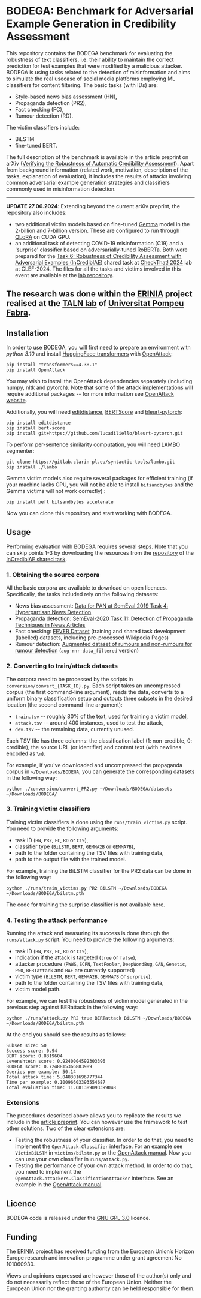 # BODEGA: Benchmark for Adversarial Example Generation in Credibility Assessment

This repository contains the BODEGA benchmark for evaluating the robustness of text classifiers, i.e. their ability to
maintain the correct prediction for test examples that were modified by a malicious attacker. BODEGA is using tasks
related to the detection of misinformation and aims to simulate the real usecase of social media platforms
employing ML classifiers for content filtering. The basic tasks (with IDs) are:

- Style-based news bias assessment (HN),
- Propaganda detection (PR2),
- Fact checking (FC),
- Rumour detection (RD).

The victim classifiers include:

- BiLSTM
- fine-tuned BERT.

The full description of the benchmark is available in the article preprint on
arXiv ([Verifying the Robustness of Automatic Credibility Assessment](https://arxiv.org/abs/2303.08032)). Apart from
background information
(related work, motivation, description of the tasks, explanation of evaluation), it includes the results of attacks
involving common adversarial example generation strategies and classifiers commonly used in misinformation detection.

---
**UPDATE 27.06.2024**: Extending beyond the current arXiv preprint, the repository also includes:

- two additional victim models based on fine-tuned [Gemma](https://huggingface.co/docs/transformers/model_doc/gemma)
  model in the 2-billion and 7-billion version. These are configured to run
  through [QLoRA](https://proceedings.neurips.cc/paper_files/paper/2023/file/1feb87871436031bdc0f2beaa62a049b-Paper-Conference.pdf)
  on CUDA GPU.
- an additional task of detecting COVID-19 misinformation (C19) and a 'surprise' classifier based on adversarially-tuned
  RoBERTa. Both were prepared for the
  [Task 6: Robustness of Credibility Assessment with Adversarial Examples (InCrediblAE)](https://checkthat.gitlab.io/clef2024/task6/)
  shared task at
  [CheckThat! 2024](https://checkthat.gitlab.io/clef2024/) lab at CLEF-2024. The files for all the tasks and victims
  involved in
  this event are available at
  the [lab repository](https://gitlab.com/checkthat_lab/clef2024-checkthat-lab/-/tree/main/task6?ref_type=heads).

The research was done within the [ERINIA](https://www.upf.edu/web/erinia) project realised at the
[TALN lab](https://www.upf.edu/web/taln/) of [Universitat Pompeu Fabra](https://www.upf.edu).
---

## Installation

In order to use BODEGA, you will first need to prepare an environment with *python 3.10* and
install [HuggingFace transformers](https://huggingface.co/docs/transformers/index)
with [OpenAttack](https://openattack.readthedocs.io/):

```commandline
pip install "transformers==4.38.1"
pip install OpenAttack
```

You may wish to install the OpenAttack dependencies separately (including numpy, nltk and
pytorch). Note that some of the attack implementations will require additional packages -- for more information see
[OpenAttack website](https://openattack.readthedocs.io/en/latest/quickstart/installation.html).

Additionally, you will need [editdistance](https://github.com/roy-ht/editdistance),
[BERTScore](https://github.com/Tiiiger/bert_score) and [bleurt-pytorch](https://github.com/lucadiliello/bleurt-pytorch):

```commandline
pip install editdistance
pip install bert-score
pip install git+https://github.com/lucadiliello/bleurt-pytorch.git
```

To perform per-sentence similarity computation, you will
need [LAMBO](https://gitlab.clarin-pl.eu/syntactic-tools/lambo) segmenter:

```commandline
git clone https://gitlab.clarin-pl.eu/syntactic-tools/lambo.git
pip install ./lambo
```

Gemma victim models also require several packages for efficient training (if your machine lacks GPU, you will not be
able to install `bitsandbytes` and the Gemma victims will not work correctly) :

```commandline
pip install peft bitsandbytes accelerate
```

Now you can clone this repository and start working with BODEGA.

## Usage

Performing evaluation with BODEGA requires several steps. Note that you can skip points 1-3 by downloading the resources
from the [repository](https://gitlab.com/checkthat_lab/clef2024-checkthat-lab/-/tree/main/task6?ref_type=heads) of
the [InCrediblAE shared task](https://checkthat.gitlab.io/clef2024/task6/).

### 1. Obtaining the source corpora

All the basic corpora are available to download on open licences. Specifically, the tasks included rely on the
following datasets:

- News bias
  assessment: [Data for PAN at SemEval 2019 Task 4: Hyperpartisan News Detection](https://zenodo.org/record/5776081)
- Propaganda
  detection: [SemEval-2020 Task 11: Detection of Propaganda Techniques in News Articles](https://zenodo.org/record/3952415)
- Fact checking: [FEVER Dataset](https://fever.ai/dataset/fever.html) (training and shared task development (labelled)
  datasets, including pre-processed Wikipedia Pages)
- Rumour
  detection: [Augmented dataset of rumours and non-rumours for rumour detection](https://zenodo.org/record/3269768) (`aug-rnr-data_filtered`
  version)

### 2. Converting to train/attack datasets

The corpora need to be processed by the scripts in `conversion/convert_{TASK_ID}.py`. Each script takes an
uncompressed corpus (the first command-line argument), reads the data, converts to a uniform binary classification setup
and outputs three subsets in the desired location (the second command-line argument):

- `train.tsv` -- roughly 80% of the text, used for training a victim model,
- `attack.tsv` -- around 400 instances, used to test the attack,
- `dev.tsv` -- the remaining data, currently unused.

Each TSV file has three columns: the classification label (1: non-credible, 0: credible), the source URL (or identifier)
and content text (with newlines encoded as `\n`).

For example, if you've downloaded and uncompressed the propaganda corpus in `~/Downloads/BODEGA`, you can generate the
corresponding datasets in
the following way:

```commandline
python ./conversion/convert_PR2.py ~/Downloads/BODEGA/datasets ~/Downloads/BODEGA/
```

### 3. Training victim classifiers

Training victim classifiers is done using the `runs/train_victims.py` script. You need to provide the following
arguments:

- task ID (`HN`, `PR2`, `FC`, `RD` or `C19`),
- classifier type (`BiLSTM`, `BERT`, `GEMMA2B` or `GEMMA7B`),
- path to the folder containing the TSV files with training data,
- path to the output file with the trained model.

For example, training the BiLSTM classifier for the PR2 data can be done in the following way:

```commandline
python ./runs/train_victims.py PR2 BiLSTM ~/Downloads/BODEGA ~/Downloads/BODEGA/bilstm.pth
```

The code for training the surprise classifier is not available here.

### 4. Testing the attack performance

Running the attack and measuring its success is done through the `runs/attack.py` script. You need to provide the
following arguments:

- task ID (`HN`, `PR2`, `FC`, `RD` or `C19`),
- indication if the attack is targeted (`true` or `false`),
- attacker procedure (`PWWS`, `SCPN`, `TextFooler`, `DeepWordBug`, `GAN`, `Genetic`, `PSO`, `BERTattack` and
  `BAE` are currently supported)
- victim type (`BiLSTM`, `BERT`, `GEMMA2B`, `GEMMA7B` or `surprise`),
- path to the folder containing the TSV files with training data,
- victim model path.

For example, we can test the robustness of victim model generated in the previous step against BERattack in the
following way:

```commandline
python ./runs/attack.py PR2 true BERTattack BiLSTM ~/Downloads/BODEGA ~/Downloads/BODEGA/bilstm.pth 
```

At the end you should see the results as follows:

```commandline
Subset size: 50
Success score: 0.94
BERT score: 0.8319604
Levenshtein score: 0.9240004592303396
BODEGA score: 0.7248815366883989
Queries per example: 50.14
Total attack time: 5.048301696777344
Time per example: 0.10096603393554687
Total evaluation time: 11.681389093399048
```

### Extensions

The procedures described above allows you to replicate the results we include in the
[article preprint](https://arxiv.org/abs/2303.08032). You can however use the framework to test other solutions.
Two of the clear extensions are:

- Testing the robustness of your classifier. In order to do that, you need to implement the `OpenAttack.Classifier`
  interface. For an example see `VictimBiLSTM` in `victims/bilstm.py`
  or the [OpenAttack manual](https://openattack.readthedocs.io/en/latest/examples/example2.html). Now you can use your
  own classifier in `runs/attack.py`.
- Testing the performance of your own attack method. In order to do that, you need to implement
  the `OpenAttack.attackers.ClassificationAttacker` interface. See an example in
  the [OpenAttack manual](https://openattack.readthedocs.io/en/latest/examples/example3.html).

## Licence

BODEGA code is released under the [GNU GPL 3.0](https://www.gnu.org/licenses/gpl-3.0.html) licence.

## Funding

The [ERINIA](https://www.upf.edu/web/erinia) project has received funding from the European Union’s Horizon Europe
research and innovation programme under grant agreement No 101060930.

Views and opinions expressed are however those of the author(s) only and do not necessarily reflect those of the
European Union. Neither the European Union nor the granting authority can be held responsible for them.
